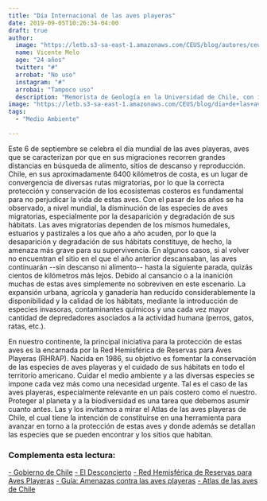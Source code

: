 ```yaml
---
title: "Día Internacional de las aves playeras"
date: 2019-09-05T10:26:34-04:00
draft: true
author: 
  image: "https://letb.s3-sa-east-1.amazonaws.com/CEUS/blog/autores/ceus_VMelo.jpg"
  name: Vicente Melo
  age: "24 años"
  twitter: "#" 
  arrobat: "No uso" 
  instagram: "#"
  arrobai: "Tampoco uso"
  description: "Memorista de Geología en la Universidad de Chile, con intereses en Geomorfología Glaciar, Glaciología y Geología Ambiental principalmente. Actualmente estudiando un depósito de avalancha de roca en el río Yeso. Actualmente integrante del equipo de contenido de la ONG CEUS CHILE."
image: "https://letb.s3-sa-east-1.amazonaws.com/CEUS/blog/dia+de+las+aves.jpg"
tags:
  - "Medio Ambiente"

---
```

Este 6 de septiembre se celebra el día mundial de las aves playeras, aves que se caracterizan por que en sus migraciones recorren grandes distancias en búsqueda de alimento, sitios de descanso y reproducción. Chile, en sus aproximadamente 6400 kilómetros de costa, es un lugar de convergencia de diversas rutas migratorias, por lo que la correcta protección y conservación de los ecosistemas costeros es fundamental para no perjudicar la vida de estas aves.
Con el pasar de los años se ha observado, a nivel mundial, la disminución de las especies de aves migratorias, especialmente por la desaparición y degradación de sus hábitats. Las aves migratorias dependen de los mismos humedales, estuarios y pastizales a los que año a año acuden, por lo que la desaparición y degradación de sus hábitats constituye, de hecho, la amenaza más grave para su supervivencia. En algunos casos, si al volver no encuentran el sitio en el que el año anterior descansaban, las aves continuarán --sin descanso ni alimento-- hasta la siguiente parada, quizás cientos de kilómetros más lejos. Debido al cansancio o a la inanición muchas de estas aves simplemente no sobreviven en este escenario. La expansión urbana, agrícola y ganadería han reducido considerablemente la disponibilidad y la calidad de los hábitats, mediante la introducción de especies invasoras, contaminantes químicos y una cada vez mayor cantidad de depredadores asociados a la actividad humana (perros, gatos, ratas, etc.). 

En nuestro continente, la principal iniciativa para la protección de estas aves es la encarnada por la Red Hemisférica de Reservas para Aves Playeras (RHRAP). Nacida en 1986, su objetivo es fomentar la conservación de las especies de aves playeras y el cuidado de sus hábitats en todo el territorio americano.
Cuidar el medio ambiente y a las diversas especies se impone cada vez más como una necesidad urgente. Tal es el caso de las aves playeras, especialmente relevante en un país costero como el nuestro. Proteger al planeta y a la biodiversidad es una tarea que debemos asumir cuanto antes.
Las y los invitamos a mirar el Atlas de las aves playeras de Chile, el cual tiene la intención de constituirse en una herramienta para avanzar en torno a la protección de estas aves y donde además se detallan las especies que se pueden encontrar y los sitios que habitan.

<div class="notas-al-pie">
<h3 class="title-notas-al-pie">Complementa esta lectura:</h3>
  <div class="links-wrapp">
  <a href="https://www.gob.cl/nuestro-pais/ " target="_blank" class="link-to-font">- Gobierno de Chile</a>
  <a href="https://www.eldesconcierto.cl/2018/09/06/dia-mundial-de-las-aves-playeras-a-no-descuidar/" target="_blank" class="link-to-font">- El Desconcierto</a>
  <a href="https://whsrn.org/es/acerca-de-whsrn/historia/" target="_blank" class="link-to-font"- >- Red Hemisférica de Reservas para Aves Playeras</a>
  <a href="http://www.nashorebirds.org/wp-content/themes/ambi-theme/documents/curriculos/shorebird-sister-schools-guide-for-educators-2-ES.pdf " target="_blank" class="link-to-font">- Guía: Amenazas contra las aves playeras</a>
  <a href="http://www.redobservadores.cl/wp-content/uploads/2018/05/Atlas-de-las-aves-playeras-de-Chile.pdf " target="_blank" class="link-to-font">- Atlas de las aves de Chile</a>
  </div>
</div>